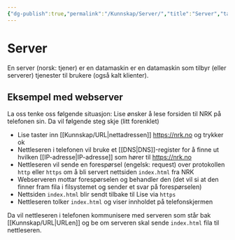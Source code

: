```yaml
---
{"dg-publish":true,"permalink":"/Kunnskap/Server/","title":"Server","tags":["it1"]}
---
```



# Server
En server (norsk: tjener) er en datamaskin er en datamaskin som tilbyr (eller serverer) tjenester til brukere (også kalt klienter).

## Eksempel med webserver
La oss tenke oss følgende situasjon: Lise ønsker å lese forsiden til NRK på telefonen sin. Da vil følgende steg skje (litt forenklet)
- Lise taster inn [[Kunnskap/URL\|nettadressen]] <https://nrk.no> og trykker ok
- Nettleseren i telefonen vil bruke et [[DNS\|DNS]]-register for å finne ut hvilken [[IP-adresse\|IP-adresse]] som hører til <https://nrk.no>
- Nettleseren vil sende en forespørsel (engelsk: request) over protokollen `http` eller `https` om å bli servert nettsiden `index.html` fra NRK
- Webserveren mottar forespørselen og behandler den (det vil si at den finner fram fila i filsystemet og sender et svar på forespørselen)
- Nettsiden `index.html` blir sendt tilbake til Lise via `https`
- Nettleseren tolker `index.html` og viser innholdet på telefonskjermen

Da vil nettleseren i telefonen kommunisere med serveren som står bak [[Kunnskap/URL\|URLen]] og be om serveren skal sende `index.html` fila til nettleseren.
